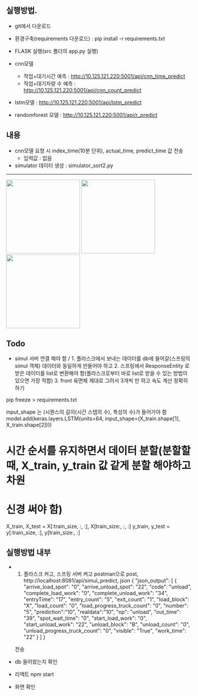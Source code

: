 ## 실행방법.
- git에서 다운로드
- 환경구축(requirements 다운로드) : pip install -r requirements.txt
- FLASK 실행(src 폴더의 app.py 실행) 
- cnn모델
    - 작업+대기시간 예측 : http://10.125.121.220:5001/api/cnn_time_predict
    - 작업+대기차량 수 예측 : http://10.125.121.220:5001/api/cnn_count_predict

- lstm모델 : http://10.125.121.220:5001/api/lstm_predict
- randomforest 모델 : http://10.125.121.220:5001/api/r_predict

## 내용
- cnn모델 요청 시 index_time(10분 단위), actual_time, predict_time 값 전송
    - 입력값 : 없음
- simulator 데이터 생성 : simulator_sort2.py
------
<img width="200" src="https://github.com/HyeongChank/P7_Simulator/assets/122770625/7074be29-84d9-4b16-8526-a5448c99bc81.gif"/>

<img width="200" src="https://github.com/HyeongChank/P7_Simulator/assets/122770625/5ad11f0e-2cde-49e7-8fe0-5cda92f9bf12.gif"/>

<img width="200" src="https://github.com/HyeongChank/P7_Simulator/assets/122770625/6448b5f8-81ff-43ac-9c23-463cd9c26abe.png"/>


## Todo
- simul 서버 연결 해야 함 / 1. 플라스크에서 보내는 데이터를 db에 들어갈(스프링의 simul 객체) 데이터와 동일하게 만들어야 하고  2. 스프링에서 ResponseEntity<String> 로 받은 데이터를 list로 변환해야 함(플라스크로부터 바로 list로 받을 수 있는 방법이 있으면 가장 적합)  3. front 육면체 제대로 그려서 3개씩 만 하고 속도 계산 정확히 하기


pip freeze > requirements.txt


 input_shape 는 (시퀀스의 길이(시간 스텝의 수), 특성의 수)가 들어가야 함
    model.add(keras.layers.LSTM(units=64, input_shape=(X_train.shape[1], X_train.shape[2])))

# 시간 순서를 유지하면서 데이터 분할(분할할 때, X_train, y_train 값 같게 분할 해야하고 차원
# 신경 써야 함)
X_train, X_test = X[:train_size, :, :], X[train_size:, :, :]
y_train, y_test = y[:train_size, :], y[train_size:, :]


## 실행방법 내부
- 1. 플라스크 켜고, 스프링 서버 켜고 postman으로 post, http://localhost:8081/api/simul_predict,
 json  	{
	    "json_output": [
	        {
	            "arrive_load_spot": "0",
	            "arrive_unload_spot": "22",
	            "code": "unload",
	            "complete_load_work": "0",
	            "complete_unload_work": "34",
	            "entryTime": "17",
	            "entry_count": "5",
	            "exit_count": "1",
	            "load_block": "X",
	            "load_count": "0",
	            "load_progress_truck_count": "0",
	            "number": "5",
                "prediction":"10",
                "realdata":"10",
	            "op": "unload",
	            "out_time": "39",
	            "spot_wait_time": "0",
	            "start_load_work": "0",
	            "start_unload_work": "22",
	            "unload_block": "B",
	            "unload_count": "0",
	            "unload_progress_truck_count": "0",
	            "visible": "True",
	            "work_time": "22"
	        }
	    ]
	}

    전송
- db 들어왔는지 확인
- 리액트 npm start
- 화면 확인 